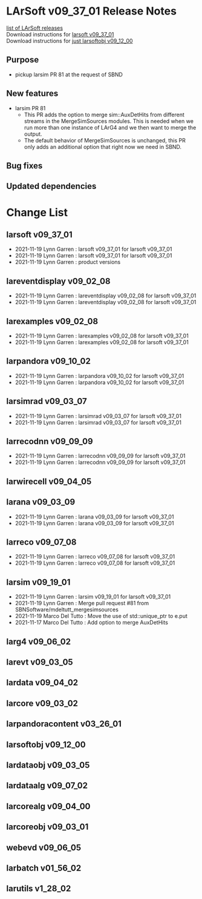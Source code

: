 # LArSoft v09_37_01 Release Notes



[list of LArSoft releases](LArSoft_release_list)  
Download instructions for [larsoft v09_37_01](http://scisoft.fnal.gov/scisoft/bundles/larsoft/v09_37_01/larsoft-v09_37_01.html)  
Download instructions for [just larsoftobj v09_12_00](http://scisoft.fnal.gov/scisoft/bundles/larsoftobj/v09_12_00/larsoftobj-v09_12_00.html)

## Purpose

-   pickup larsim PR 81 at the request of SBND

## New features

-   larsim PR 81
    -   This PR adds the option to merge sim::AuxDetHits from different streams in the MergeSimSources modules. This is needed when we run more than one instance of LArG4 and we then want to merge the output.
    -   The default behavior of MergeSimSources is unchanged, this PR only adds an additional option that right now we need in SBND.

## Bug fixes

## Updated dependencies

# Change List

## larsoft v09_37_01

-   2021-11-19 Lynn Garren : larsoft v09_37_01 for larsoft v09_37_01
-   2021-11-19 Lynn Garren : larsoft v09_37_01 for larsoft v09_37_01
-   2021-11-19 Lynn Garren : product versions

## lareventdisplay v09_02_08

-   2021-11-19 Lynn Garren : lareventdisplay v09_02_08 for larsoft v09_37_01
-   2021-11-19 Lynn Garren : lareventdisplay v09_02_08 for larsoft v09_37_01

## larexamples v09_02_08

-   2021-11-19 Lynn Garren : larexamples v09_02_08 for larsoft v09_37_01
-   2021-11-19 Lynn Garren : larexamples v09_02_08 for larsoft v09_37_01

## larpandora v09_10_02

-   2021-11-19 Lynn Garren : larpandora v09_10_02 for larsoft v09_37_01
-   2021-11-19 Lynn Garren : larpandora v09_10_02 for larsoft v09_37_01

## larsimrad v09_03_07

-   2021-11-19 Lynn Garren : larsimrad v09_03_07 for larsoft v09_37_01
-   2021-11-19 Lynn Garren : larsimrad v09_03_07 for larsoft v09_37_01

## larrecodnn v09_09_09

-   2021-11-19 Lynn Garren : larrecodnn v09_09_09 for larsoft v09_37_01
-   2021-11-19 Lynn Garren : larrecodnn v09_09_09 for larsoft v09_37_01

## larwirecell v09_04_05

## larana v09_03_09

-   2021-11-19 Lynn Garren : larana v09_03_09 for larsoft v09_37_01
-   2021-11-19 Lynn Garren : larana v09_03_09 for larsoft v09_37_01

## larreco v09_07_08

-   2021-11-19 Lynn Garren : larreco v09_07_08 for larsoft v09_37_01
-   2021-11-19 Lynn Garren : larreco v09_07_08 for larsoft v09_37_01

## larsim v09_19_01

-   2021-11-19 Lynn Garren : larsim v09_19_01 for larsoft v09_37_01
-   2021-11-19 Lynn Garren : Merge pull request \#81 from SBNSoftware/mdeltutt_mergesimsources
-   2021-11-19 Marco Del Tutto : Move the use of std::unique_ptr to e.put
-   2021-11-17 Marco Del Tutto : Add option to merge AuxDetHits

## larg4 v09_06_02

## larevt v09_03_05

## lardata v09_04_02

## larcore v09_03_02

## larpandoracontent v03_26_01

## larsoftobj v09_12_00

## lardataobj v09_03_05

## lardataalg v09_07_02

## larcorealg v09_04_00

## larcoreobj v09_03_01

## webevd v09_06_05

## larbatch v01_56_02

## larutils v1_28_02
